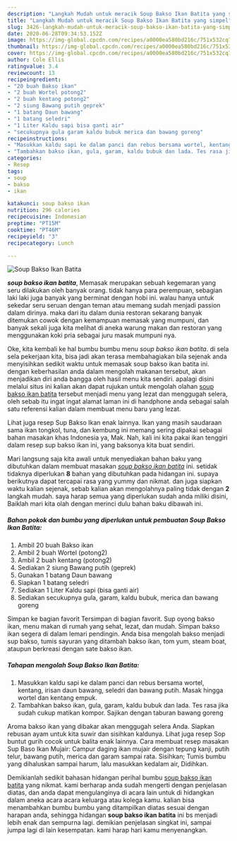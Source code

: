 ```yaml
---
description: "Langkah Mudah untuk meracik Soup Bakso Ikan Batita yang simpel"
title: "Langkah Mudah untuk meracik Soup Bakso Ikan Batita yang simpel"
slug: 3426-langkah-mudah-untuk-meracik-soup-bakso-ikan-batita-yang-simpel
date: 2020-06-28T09:34:53.152Z
image: https://img-global.cpcdn.com/recipes/a0000ea580bd216c/751x532cq70/soup-bakso-ikan-batita-foto-resep-utama.jpg
thumbnail: https://img-global.cpcdn.com/recipes/a0000ea580bd216c/751x532cq70/soup-bakso-ikan-batita-foto-resep-utama.jpg
cover: https://img-global.cpcdn.com/recipes/a0000ea580bd216c/751x532cq70/soup-bakso-ikan-batita-foto-resep-utama.jpg
author: Cole Ellis
ratingvalue: 3.4
reviewcount: 13
recipeingredient:
- "20 buah Bakso ikan"
- "2 buah Wortel potong2"
- "2 buah kentang potong2"
- "2 siung Bawang putih geprek"
- "1 batang Daun bawang"
- "1 batang seledri"
- "1 Liter Kaldu sapi bisa ganti air"
- "secukupnya gula garam kaldu bubuk merica dan bawang goreng"
recipeinstructions:
- "Masukkan kaldu sapi ke dalam panci dan rebus bersama wortel, kentang, irisan daun bawang, seledri dan bawang putih. Masak hingga wortel dan kentang empuk."
- "Tambahkan bakso ikan, gula, garam, kaldu bubuk dan lada. Tes rasa jika sudah cukup matikan kompor. Sajikan dengan taburan bawang goreng"
categories:
- Resep
tags:
- soup
- bakso
- ikan

katakunci: soup bakso ikan 
nutrition: 296 calories
recipecuisine: Indonesian
preptime: "PT15M"
cooktime: "PT46M"
recipeyield: "3"
recipecategory: Lunch

---
```



![Soup Bakso Ikan Batita](https://img-global.cpcdn.com/recipes/a0000ea580bd216c/751x532cq70/soup-bakso-ikan-batita-foto-resep-utama.jpg)

<b><i>soup bakso ikan batita</i></b>, Memasak merupakan sebuah kegemaran yang seru dilakukan oleh banyak orang. tidak hanya para perempuan, sebagian laki laki juga banyak yang berminat dengan hobi ini. walau hanya untuk sekedar seru seruan dengan teman atau memang sudah menjadi passion dalam dirinya. maka dari itu dalam dunia restoran sekarang banyak ditemukan cowok dengan kemampuan memasak yang mumpuni, dan banyak sekali juga kita melihat di aneka warung makan dan restoran yang menggunakan koki pria sebagai juru masak mumpuni nya.

Oke, kita kembali ke hal bumbu bumbu menu <i>soup bakso ikan batita</i>. di sela sela pekerjaan kita, bisa jadi akan terasa membahagiakan bila sejenak anda menyisihkan sedikit waktu untuk memasak soup bakso ikan batita ini. dengan keberhasilan anda dalam mengolah makanan tersebut, akan menjadikan diri anda bangga oleh hasil menu kita sendiri. apalagi disini melalui situs ini kalian akan dapat rujukan untuk mengolah olahan <u>soup bakso ikan batita</u> tersebut menjadi menu yang lezat dan menggugah selera, oleh sebab itu ingat ingat alamat laman ini di handphone anda sebagai salah satu referensi kalian dalam membuat menu baru yang lezat.

Lihat juga resep Sup Bakso Ikan enak lainnya. Ikan yang masih saudaraan sama ikan tongkol, tuna, dan kembung ini memang sering dipakai sebagai bahan masakan khas Indonesia ya, Mak. Nah, kali ini kita pakai ikan tenggiri dalam resep sup bakso ikan ini, yang baksonya kita buat sendiri.


Mari langsung saja kita awali untuk menyediakan bahan baku yang dibutuhkan dalam membuat masakan <u><i>soup bakso ikan batita</i></u> ini. setidak tidaknya diperlukan <b>8</b> bahan yang dibutuhkan pada hidangan ini. supaya berikutnya dapat tercapai rasa yang yummy dan nikmat. dan juga siapkan waktu kalian sejenak, sebab kalian akan mengolahnya paling tidak dengan <b>2</b> langkah mudah. saya harap semua yang diperlukan sudah anda miliki disini, Baiklah mari kita olah dengan merinci dulu bahan baku dibawah ini.

<!--inarticleads1-->

##### Bahan pokok dan bumbu yang diperlukan untuk pembuatan Soup Bakso Ikan Batita:

1. Ambil 20 buah Bakso ikan
1. Ambil 2 buah Wortel (potong2)
1. Ambil 2 buah kentang (potong2)
1. Sediakan 2 siung Bawang putih (geprek)
1. Gunakan 1 batang Daun bawang
1. Siapkan 1 batang seledri
1. Sediakan 1 Liter Kaldu sapi (bisa ganti air)
1. Sediakan secukupnya gula, garam, kaldu bubuk, merica dan bawang goreng


Simpan ke bagian favorit Tersimpan di bagian favorit. Sup oyong bakso ikan, menu makan di rumah yang sehat, lezat, dan mudah. Simpan bakso ikan segera di dalam lemari pendingin. Anda bisa mengolah bakso menjadi sup bakso, tumis sayuran yang ditambah bakso ikan, tom yum, steam boat, ataupun berkreasi dengan sate bakso ikan. 

<!--inarticleads2-->

##### Tahapan mengolah Soup Bakso Ikan Batita:

1. Masukkan kaldu sapi ke dalam panci dan rebus bersama wortel, kentang, irisan daun bawang, seledri dan bawang putih. Masak hingga wortel dan kentang empuk.
1. Tambahkan bakso ikan, gula, garam, kaldu bubuk dan lada. Tes rasa jika sudah cukup matikan kompor. Sajikan dengan taburan bawang goreng


Aroma bakso ikan yang dibakar akan menggugah selera Anda. Siapkan rebusan ayam untuk kita suwir dan sisihkan kaldunya. Lihat juga resep Sop buntut gurih cocok untuk balita enak lainnya. Cara membuat resep masakan Sup Baso Ikan Mujair: Campur daging ikan mujair dengan tepung kanji, putih telur, bawang putih, merica dan garam sampai rata. Sisihkan; Tumis bumbu yang dihaluskan sampai harum, lalu masukkan kedalam air, Didihkan. 

Demikianlah sedikit bahasan hidangan perihal bumbu <u>soup bakso ikan batita</u> yang nikmat. kami berharap anda sudah mengerti dengan penjelasan diatas, dan anda dapat mengulanginya di acara lain untuk di hidangkan dalam aneka acara acara keluarga atau kolega kamu. kalian bisa menambahkan bumbu bumbu yang ditampilkan diatas sesuai dengan harapan anda, sehingga hidangan <b>soup bakso ikan batita</b> ini bs menjadi lebih enak dan sempurna lagi. demikian penjelasan singkat ini, sampai jumpa lagi di lain kesempatan. kami harap hari kamu menyenangkan.
